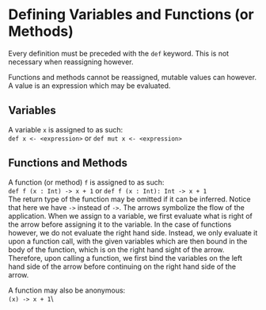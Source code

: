 # Defining Variables and Functions (or Methods)

Every definition must be preceded with the `def` keyword. This is not necessary when reassigning however.

Functions and methods cannot be reassigned, mutable values can however. A value is an expression which may be evaluated.

## Variables

A variable `x` is assigned to as such:\
`def x <- <expression>` or `def mut x <- <expression>`

## Functions and Methods

A function (or method) `f` is assigned to as such:\
`def f (x : Int) -> x + 1` or `def f (x : Int): Int -> x + 1`\
The return type of the function may be omitted if it can be inferred. Notice that here we have `->` instead of `->`. The
arrows symbolize the flow of the application. When we assign to a variable, we first evaluate what is right of the arrow
before assigning it to the variable. In the case of functions however, we do not evaluate the right hand side. Instead,
we only evaluate it upon a function call, with the given variables which are then bound in the body of the function, 
which is on the right hand sight of the arrow. Therefore, upon calling a function, we first bind the variables on the
left hand side of the arrow before continuing on the right hand side of the arrow.

A function may also be anonymous:\
`(x) -> x + 1`\
